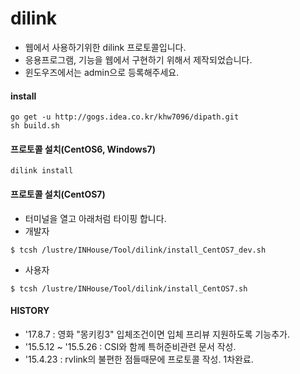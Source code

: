 # dilink
- 웹에서 사용하기위한 dilink 프로토콜입니다.
- 응용프로그램, 기능을 웹에서 구현하기 위해서 제작되었습니다.
- 윈도우즈에서는 admin으로 등록해주세요.

#### install
```
go get -u http://gogs.idea.co.kr/khw7096/dipath.git
sh build.sh
```

#### 프로토콜 설치(CentOS6, Windows7)
```
dilink install
```

#### 프로토콜 설치(CentOS7)
- 터미널을 열고 아래처럼 타이핑 합니다.
- 개발자

```
$ tcsh /lustre/INHouse/Tool/dilink/install_CentOS7_dev.sh
```

- 사용자

```
$ tcsh /lustre/INHouse/Tool/dilink/install_CentOS7.sh
```

#### HISTORY
- '17.8.7 : 영화 "몽키킹3" 입체조건이면 입체 프리뷰 지원하도록 기능추가.
- '15.5.12 ~ '15.5.26 : CSI와 함께 특허준비관련 문서 작성.
- '15.4.23 : rvlink의 불편한 점들때문에 프로토콜 작성. 1차완료.
